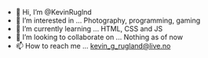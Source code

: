 - 👋 Hi, I’m @KevinRuglnd
- 👀 I’m interested in ... Photography, programming, gaming   
- 🌱 I’m currently learning ... HTML, CSS and JS
- 💞️ I’m looking to collaborate on ... Nothing as of now
- 📫 How to reach me ... kevin_g_rugland@live.no

<!---
KevinRuglnd/KevinRuglnd is a ✨ special ✨ repository because its `README.md` (this file) appears on your GitHub profile.
You can click the Preview link to take a look at your changes.
--->
